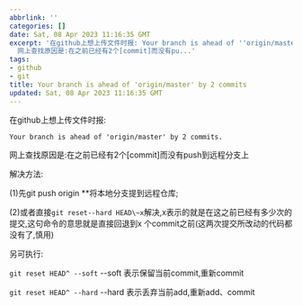 ```yaml
---
abbrlink: ''
categories: []
date: Sat, 08 Apr 2023 11:16:35 GMT
excerpt: '在github上想上传文件时报: Your branch is ahead of ''origin/master'' by 2 commits.
  网上查找原因是:在之前已经有2个[commit]而没有pu...'
tags:
- github
- git
title: Your branch is ahead of 'origin/master' by 2 commits
updated: Sat, 08 Apr 2023 11:16:35 GMT
---
```

在github上想上传文件时报:

`Your branch is ahead of 'origin/master' by 2 commits.`

网上查找原因是:在之前已经有2个[commit]而没有push到远程分支上

解决方法:

(1)先git push origin \*\*将本地分支提到远程仓库;

(2)或者直接`git reset--hard HEAD\~x`解决,x表示的就是在这之前已经有多少次的提交,这句命令的意思就是直接回退到x 个commit之前(这两次提交所改动的代码都没有了,慎用)

另可执行:

`git reset HEAD^ --soft`         --soft 表示保留当前commit,重新commit

`git reset HEAD^ --hard`       --hard 表示丢弃当前add,重新add、commit

